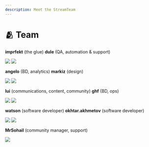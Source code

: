 ```yaml
---
description: Meet the StreamTeam
---
```


# 🫂 Team

&#x20;   **imprfekt** (the glue)                                       **dule** (QA, automation & support)       &#x20;

![](../.gitbook/assets/img-streamflow-avatar-ms-91x.jpg)               ![](../.gitbook/assets/img-streamflow-avatar-dk-41x.jpg)  &#x20;



&#x20;                  **angelo** (BD, analytics)                                                   **markiz** (design)

![](../.gitbook/assets/img-streamflow-avatar-ab-51x.jpg)               ![](../.gitbook/assets/img-streamflow-avatar-ma-71x.jpg)



**lui** (communications, content, community)                                  **ghf** (BD, ops)

![](../.gitbook/assets/img-streamflow-avatar-lk-61x.jpg)               ![](../.gitbook/assets/img-streamflow-avatar-md-11x.jpg)



&#x20;        **watson** (software developer)                         **okhtar.akhmetov** (software developer)

![](../.gitbook/assets/img-streamflow-avatar-nb-31x.jpg)               ![](<../.gitbook/assets/Untitled design (80)1.png>)



**MrSohail** (community manager, support)

![](<../.gitbook/assets/img-streamflow-avatar-ms-81x (1).jpg>)


